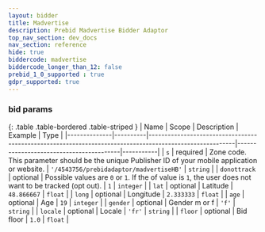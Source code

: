 ```yaml
---
layout: bidder
title: Madvertise
description: Prebid Madvertise Bidder Adaptor
top_nav_section: dev_docs
nav_section: reference
hide: true
biddercode: madvertise
biddercode_longer_than_12: false
prebid_1_0_supported : true
gdpr_supported: true
---
```


### bid params

{: .table .table-bordered .table-striped }
| Name         | Scope    | Description                                                                                             | Example                                 | Type      |
|--------------|----------|---------------------------------------------------------------------------------------------------------|-----------------------------------------|-----------|
| `s`          | required | Zone code. This parameter should be the unique Publisher ID of your mobile application or website.      | `'/4543756/prebidadaptor/madvertiseHB'` | `string`  |
| `donottrack` | optional | Possible values are `0` or `1`. If the of value is `1`, the user does not want to be tracked (opt out). | `1`                                     | `integer` |
| `lat`        | optional | Latitude                                                                                                | `48.866667`                             | `float`   |
| `long`       | optional | Longitude                                                                                               | `2.333333`                              | `float`   |
| `age`        | optional | Age                                                                                                     | `19`                                    | `integer` |
| `gender`     | optional | Gender m or f                                                                                           | `'f'`                                   | `string`  |
| `locale`     | optional | Locale                                                                                                  | `'fr'`                                  | `string`  |
| `floor`      | optional | Bid floor                                                                                               | `1.0`                                   | `float`   |
